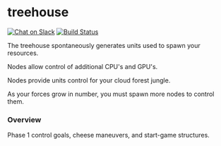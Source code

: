 # treehouse
[![Chat on Slack](https://img.shields.io/badge/chat-on%20slack-7A5979.svg)](https://nonsensews.slack.com/messages) [![Build Status](https://travis-ci.org/nonsensews/treehouse.svg?branch=master)](https://travis-ci.org/nonsensews/treehouse)


The treehouse spontaneously generates units used to spawn your resources.

Nodes allow control of additional CPU's and GPU's.

Nodes provide units control for your cloud forest jungle.

As your forces grow in number, you must spawn more nodes to control them.

### Overview
Phase 1 control goals, cheese maneuvers, and start-game structures.
